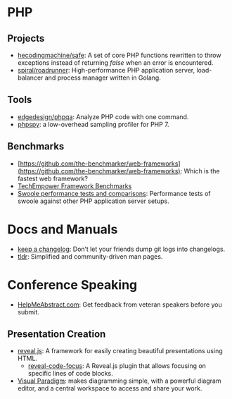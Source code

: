 # PHP

## Projects

* [hecodingmachine/safe](https://github.com/thecodingmachine/safe): A set of core PHP functions rewritten to throw exceptions instead of returning _false_ when an error is encountered.
* [spiral/roadrunner](https://github.com/spiral/roadrunner): High-performance PHP application server, load-balancer and process manager written in Golang.

## Tools

* [edgedesign/phpqa](https://github.com/EdgedesignCZ/phpqa): Analyze PHP code with one command.
* [phpspy](https://github.com/adsr/phpspy): a low-overhead sampling profiler for PHP 7.

## Benchmarks

* [https://github.com/the-benchmarker/web-frameworks](https://github.com/the-benchmarker/web-frameworks): Which is the fastest web framework?
* [TechEmpower Framework Benchmarks](https://www.techempower.com/benchmarks/)
* [Swoole performance tests and comparisons](https://github.com/kenashkov/swoole-performance-tests): Performance tests of swoole against other PHP application server setups.

# Docs and Manuals

* [keep a changelog](https://keepachangelog.com): Don’t let your friends dump git logs into changelogs.
* [tldr](https://tldr.sh): Simplified and community-driven man pages.

# Conference Speaking

* [HelpMeAbstract.com](http://helpmeabstract.com): Get feedback from veteran speakers before you submit.

## Presentation Creation

* [reveal.js](https://github.com/hakimel/reveal.js): A framework for easily creating beautiful presentations using HTML.
    * [reveal-code-focus](https://github.com/bnjmnt4n/reveal-code-focus): A Reveal.js plugin that allows focusing on specific lines of code blocks.
* [Visual Paradigm](https://online.visual-paradigm.com): makes diagramming simple, with a powerful diagram editor, and a central workspace to access and share your work.
